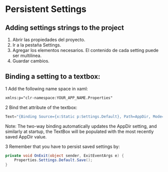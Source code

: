 # Persistent Settings

## Adding settings strings to the project

1. Abrir las propiedades del proyecto.
2. Ir a la pestaña Settings.
3. Agregar los elementos necesarios. El contenido de cada setting puede ser multilinea.
4. Guardar cambios.
	
## Binding a setting to a textbox:
1 Add the following name space in xaml:

```xml
xmlns:p="clr-namespace:YOUR_APP_NAME.Properties"
```

2 Bind thet attribute of the textbox:

```cs
Text="{Binding Source={x:Static p:Settings.Default}, Path=AppDir, Mode=TwoWay}"
```

Note: The two-way binding automatically updates the AppDir setting, and similarly at startup, the TextBox will be populated with the most recently saved AppDir value.
	
3 Remember that you have to persist saved settings by:

```cs
private void OnExit(object sender, ExitEventArgs e) { 
    Properties.Settings.Default.Save(); 
}
```
